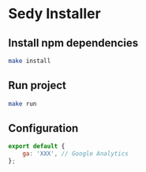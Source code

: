 # Sedy Installer

## Install npm dependencies

```bash
make install
```

## Run project

```bash
make run
```

## Configuration

```js
export default {
    ga: 'XXX', // Google Analytics
};

```
